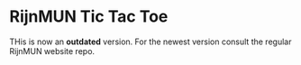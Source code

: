 # RijnMUN Tic Tac Toe
THis is now an **outdated** version. For the newest version consult the regular RijnMUN website repo.
